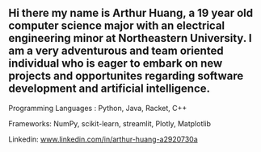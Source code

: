 ## Hi there my name is Arthur Huang, a 19 year old computer science major with an electrical engineering minor at Northeastern University. I am a very adventurous and team oriented individual who is eager to embark on new projects and opportunites regarding software development and artificial intelligence.

Programming Languages :  Python, Java, Racket, C++

Frameworks: NumPy, scikit-learn, streamlit, Plotly, Matplotlib



Linkedin: www.linkedin.com/in/arthur-huang-a2920730a
<!--
**Arthur-T-Huang/Arthur-T-Huang** is a ✨ _special_ ✨ repository because its `README.md` (this file) appears on your GitHub profile.

Here are some ideas to get you started:

- 🔭 I’m currently working on learning the fundamentals of programing through racket and also the basics of python
and its uses in interpreting gyroscope data from drones in the NU Robotics Space Drone project.
- 🌱 I’m currently learning ...
- 👯 I’m looking to collaborate on ...
- 🤔 I’m looking for help with ...
- 💬 Ask me about ...
- 📫 How to reach me: ...
- 😄 Pronouns: ...
- ⚡ Fun fact: ...
-->
